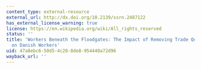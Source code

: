 ```yaml
---
content_type: external-resource
external_url: http://dx.doi.org/10.2139/ssrn.2487122
has_external_license_warning: true
license: https://en.wikipedia.org/wiki/All_rights_reserved
status: ''
title: 'Workers Beneath the Floodgates: The Impact of Removing Trade Quotas for China
  on Danish Workers'
uid: 47a8ebc6-50d5-4c20-8de8-954440a72d96
wayback_url: ''
---
```

